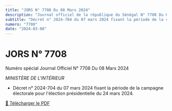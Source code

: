 ```yaml
---
title: "JORS N° 7708 Du 08 Mars 2024"
description: "Journal officiel de la république du Sénégal N° 7708 Du 08 Mars 2024"
subtitle: "Décret n° 2024-704 du 07 mars 2024 fixant la période de la campagne électorale pour l'élection présidentielle du 24 mars 2024."
numero: "7708"
date: "2024-03-08"
---
```


# JORS N° 7708

Numéro spécial Journal Officiel N° 7708 Du 08 Mars 2024

_MINISTÈRE DE L'INTÉRIEUR_

- Décret n° 2024-704 du 07 mars 2024 fixant la période de la campagne électorale pour l'élection présidentielle du 24 mars 2024.

<a href="/pdf/jors/JO-7708-du-08-mars-2024.pdf" target="_blank">📄 Télécharger le PDF</a>
